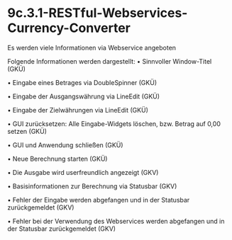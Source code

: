 # 9c.3.1-RESTful-Webservices-Currency-Converter
Es werden viele Informationen via Webservice angeboten

Folgende Informationen werden dargestellt:
• Sinnvoller Window-Titel (GKÜ)

• Eingabe eines Betrages via DoubleSpinner (GKÜ)

• Eingabe der Ausgangswährung via LineEdit (GKÜ)

• Eingabe der Zielwährungen via LineEdit (GKÜ)

• GUI zurücksetzen: Alle Eingabe-Widgets löschen, bzw. Betrag auf
0,00 setzen (GKÜ)

• GUI und Anwendung schließen (GKÜ)

• Neue Berechnung starten (GKÜ)


• Die Ausgabe wird userfreundlich angezeigt (GKV)

• Basisinformationen zur Berechnung via Statusbar (GKV)

• Fehler der Eingabe werden abgefangen und in der Statusbar
zurückgemeldet (GKV)

• Fehler bei der Verwendung des Webservices werden abgefangen
und in der Statusbar zurückgemeldet (GKV)
